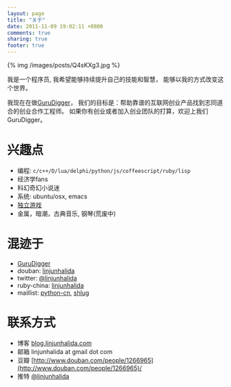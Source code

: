 ```yaml
---
layout: page
title: "关于"
date: 2011-11-09 19:02:11 +0800
comments: true
sharing: true
footer: true
---
```


{% img /images/posts/Q4sKXg3.jpg %}

我是一个程序员, 我希望能够持续提升自己的技能和智慧，
能够以我的方式改变这个世界。

我现在在做[GuruDigger](http://gurudigger.com)，
我们的目标是：帮助靠谱的互联网创业产品找到志同道合的创业合作工程师。
如果你有创业或者加入创业团队的打算，欢迎上我们GuruDigger。

兴趣点
======

- 编程: `c/c++/D/lua/delphi/python/js/coffeescript/ruby/lisp`
- 经济学fans
- 科幻奇幻小说迷
- 系统: ubuntu/osx, emacs
- [独立游戏](http://blog.linjunhalida.com/blog/indie-games)
- 金属，暗潮，古典音乐, 钢琴(荒废中)

混迹于
======

- [GuruDigger](http://gurudigger.com/products/gurudigger)
- douban: [linjunhalida](http://www.douban.com/people/linjunhalida)
- twitter: [@linjunhalida](http://twitter.com/#!/linjunhalida)
- ruby-china: [linjunhalida](http://ruby-china.org/linjunhalida)
- maillist: [python-cn](https://groups.google.com/forum/?fromgroups#!forum/python-cn), [shlug](https://groups.google.com/forum/?fromgroups#!forum/shlug)

联系方式
========

- 博客 [blog.linjunhalida.com](http://blog.linjunhalida.com)
- 邮箱 linjunhalida at gmail dot com
- 豆瓣 [http://www.douban.com/people/1266965](http://www.douban.com/people/1266965)/
- 推特 [@linjunhalida](http://twitter.com/linjunhalida)
